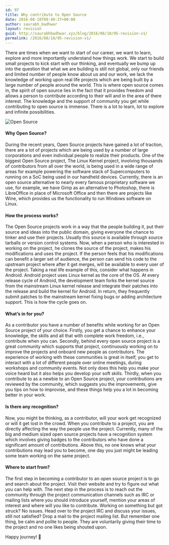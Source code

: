 ```yaml
---
id: 97
title: Why contribute to Open Source
date: 2016-08-10T09:49:37+00:00
author: saurabh_badhwar
layout: revision
guid: http://saurabhbadhwar.xyz/blog/2016/08/10/95-revision-v1/
permalink: /2016/08/10/95-revision-v1/
---
```

There are times when we want to start of our career, we want to learn, explore and more importantly understand how things work. We start to build small projects to kick start with our thinking, and eventually we bump up into the question that what we are building is still not global, only our friends and limited number of people know about us and our work, we lack the knowledge of working upon real life projects which are being built by a large number of people around the world. This is where open source comes in, the spirit of open source lies in the fact that it provides freedom and allows a person to contribute according to their will and in the area of there interest. The knowledge and the support of community you get while contributing to open source is immense. There is a lot to learn, lot to explore and infinite possibilities.

<img class="aligncenter wp-image-96 " src="https://i0.wp.com/saurabhbadhwar.xyz/blog/wp-content/uploads/2016/08/open_source____logofied___lettering__by_j_bob-d5kfdgqef431.png?resize=590%2C358" alt="Open Source" srcset="https://i0.wp.com/saurabhbadhwar.xyz/blog/wp-content/uploads/2016/08/open_source____logofied___lettering__by_j_bob-d5kfdgqef431.png?w=1280 1280w, https://i0.wp.com/saurabhbadhwar.xyz/blog/wp-content/uploads/2016/08/open_source____logofied___lettering__by_j_bob-d5kfdgqef431.png?resize=300%2C182 300w, https://i0.wp.com/saurabhbadhwar.xyz/blog/wp-content/uploads/2016/08/open_source____logofied___lettering__by_j_bob-d5kfdgqef431.png?resize=768%2C466 768w, https://i0.wp.com/saurabhbadhwar.xyz/blog/wp-content/uploads/2016/08/open_source____logofied___lettering__by_j_bob-d5kfdgqef431.png?resize=1024%2C622 1024w" sizes="(max-width: 590px) 100vw, 590px" data-recalc-dims="1" /> 

#### Why Open Source?

During the recent years, Open Source projects have gained a lot of traction, there are a lot of projects which are being used by a number of large corporations and even individual people to realize their products. One of the biggest Open Source project, The Linux Kernel project, involving thousands of contributors from all over the world, is being used in a wide range of areas for example powering the software stack of Supercomputers to running on a SoC being used in our handheld devices. Currently, there is an open source alternative to nearly every famous proprietary software we use, for example, we have Gimp as an alternative to Photoshop, there is LibreOffice in place of Microsoft Office and then there are projects like Wine, which provides us the functionality to run Windows software on Linux.

#### How the process works?

The Open Source projects work in a way that the people building it, put their source and ideas into the public domain, giving everyone the chance to tinker and use their projects. Usually this source is available through source tarballs or version control systems. Now, when a person who is interested in working on the project, he clones the source of the project, makes his modifications and uses the project. If the person feels that his modifications can benefit a larger set of audience, the person can send his code to the upstream project where after it get merges, will be available to every user of the project. Taking a real life example of this, consider what happens in Android. Android project uses Linux kernel as the core of the OS. At every release cycle of Android, the development team forks the kernel source from the mainstream Linux kernel release and integrate their patches into the release and build the kernel for Android. In return, they frequently submit patches to the mainstream kernel fixing bugs or adding architecture support. This is how the cycle goes on.

#### What&#8217;s in for you?

As a contributor you have a number of benefits while working for an Open Source project of your choice. Firstly, you get a chance to enhance your knowledge, the skills and all that with complete work freedom, i.e., contribute when you can. Secondly, behind every open source project is a great community which supports that project, continuously working on to improve the projects and onboard new people as contributors. The experience of working with these communities is great in itself, you get to interact with a lot of different people over online meetings, during workshops and community events. Not only does this help you make your voice heard but it also helps you develop your soft skills. Thirdly, when you contribute to as a newbie to an Open Source project, your contributions are reviewed by the community, which suggests you the improvements, give you tips on how to improvise, and these things help you a lot in becoming better in your work.

#### Is there any recognition?

Now, you might be thinking, as a contributor, will your work get recognized or will it get lost in the crowd. When you contribute to a project, you are directly affecting the way the people use the project. Currently, many of the big and medium sized open source projects have a recognition system which involves giving badges to the contributors who have done a significant amount of contributions. Above this, no one knows what your contributions may lead you to become, one day you just might be leading some team working on the same project.

#### Where to start from?

The first step in becoming a contributor to an open source project is to go and search about the project. Visit their website and try to figure out what you can help with. The next step in the process is to reach out the community through the project communication channels such as IRC or mailing lists where you should introduce yourself, mention your areas of interest and where will you like to contribute. Working on something but got struck? No issues. Head over to the project IRC and discuss your issues, still not satisfied? Drop a mail to the project mailing list. But remember one thing, be calm and polite to people. They are voluntarily giving their time to the project and no one likes being shouted upon.

Happy journey! 🙂